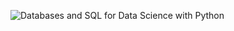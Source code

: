 ![Databases and SQL for Data Science with Python](https://user-images.githubusercontent.com/106895471/211178553-ad9d8000-2e91-402f-88c1-c3aefb418cc2.png)

